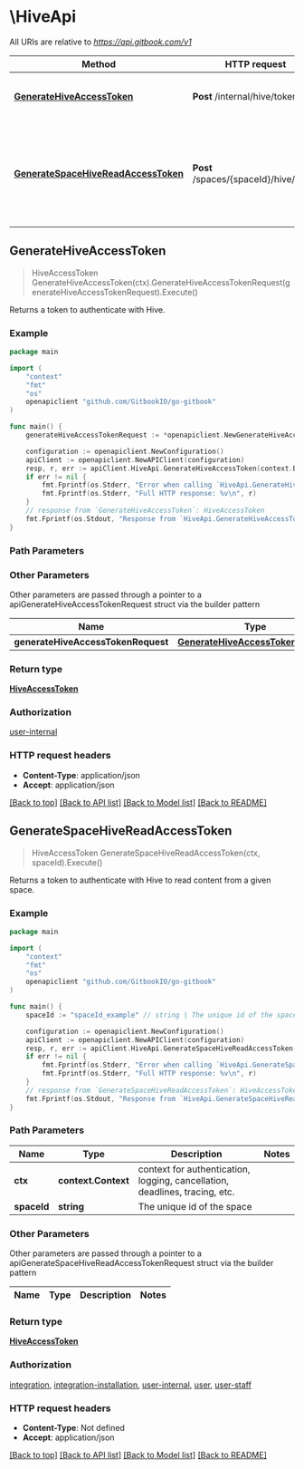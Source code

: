 # \HiveApi

All URIs are relative to *https://api.gitbook.com/v1*

Method | HTTP request | Description
------------- | ------------- | -------------
[**GenerateHiveAccessToken**](HiveApi.md#GenerateHiveAccessToken) | **Post** /internal/hive/token | Returns a token to authenticate with Hive.
[**GenerateSpaceHiveReadAccessToken**](HiveApi.md#GenerateSpaceHiveReadAccessToken) | **Post** /spaces/{spaceId}/hive/token | Returns a token to authenticate with Hive to read content from a given space.



## GenerateHiveAccessToken

> HiveAccessToken GenerateHiveAccessToken(ctx).GenerateHiveAccessTokenRequest(generateHiveAccessTokenRequest).Execute()

Returns a token to authenticate with Hive.

### Example

```go
package main

import (
    "context"
    "fmt"
    "os"
    openapiclient "github.com/GitbookIO/go-gitbook"
)

func main() {
    generateHiveAccessTokenRequest := *openapiclient.NewGenerateHiveAccessTokenRequest() // GenerateHiveAccessTokenRequest |  (optional)

    configuration := openapiclient.NewConfiguration()
    apiClient := openapiclient.NewAPIClient(configuration)
    resp, r, err := apiClient.HiveApi.GenerateHiveAccessToken(context.Background()).GenerateHiveAccessTokenRequest(generateHiveAccessTokenRequest).Execute()
    if err != nil {
        fmt.Fprintf(os.Stderr, "Error when calling `HiveApi.GenerateHiveAccessToken``: %v\n", err)
        fmt.Fprintf(os.Stderr, "Full HTTP response: %v\n", r)
    }
    // response from `GenerateHiveAccessToken`: HiveAccessToken
    fmt.Fprintf(os.Stdout, "Response from `HiveApi.GenerateHiveAccessToken`: %v\n", resp)
}
```

### Path Parameters



### Other Parameters

Other parameters are passed through a pointer to a apiGenerateHiveAccessTokenRequest struct via the builder pattern


Name | Type | Description  | Notes
------------- | ------------- | ------------- | -------------
 **generateHiveAccessTokenRequest** | [**GenerateHiveAccessTokenRequest**](GenerateHiveAccessTokenRequest.md) |  | 

### Return type

[**HiveAccessToken**](HiveAccessToken.md)

### Authorization

[user-internal](../README.md#user-internal)

### HTTP request headers

- **Content-Type**: application/json
- **Accept**: application/json

[[Back to top]](#) [[Back to API list]](../README.md#documentation-for-api-endpoints)
[[Back to Model list]](../README.md#documentation-for-models)
[[Back to README]](../README.md)


## GenerateSpaceHiveReadAccessToken

> HiveAccessToken GenerateSpaceHiveReadAccessToken(ctx, spaceId).Execute()

Returns a token to authenticate with Hive to read content from a given space.

### Example

```go
package main

import (
    "context"
    "fmt"
    "os"
    openapiclient "github.com/GitbookIO/go-gitbook"
)

func main() {
    spaceId := "spaceId_example" // string | The unique id of the space

    configuration := openapiclient.NewConfiguration()
    apiClient := openapiclient.NewAPIClient(configuration)
    resp, r, err := apiClient.HiveApi.GenerateSpaceHiveReadAccessToken(context.Background(), spaceId).Execute()
    if err != nil {
        fmt.Fprintf(os.Stderr, "Error when calling `HiveApi.GenerateSpaceHiveReadAccessToken``: %v\n", err)
        fmt.Fprintf(os.Stderr, "Full HTTP response: %v\n", r)
    }
    // response from `GenerateSpaceHiveReadAccessToken`: HiveAccessToken
    fmt.Fprintf(os.Stdout, "Response from `HiveApi.GenerateSpaceHiveReadAccessToken`: %v\n", resp)
}
```

### Path Parameters


Name | Type | Description  | Notes
------------- | ------------- | ------------- | -------------
**ctx** | **context.Context** | context for authentication, logging, cancellation, deadlines, tracing, etc.
**spaceId** | **string** | The unique id of the space | 

### Other Parameters

Other parameters are passed through a pointer to a apiGenerateSpaceHiveReadAccessTokenRequest struct via the builder pattern


Name | Type | Description  | Notes
------------- | ------------- | ------------- | -------------


### Return type

[**HiveAccessToken**](HiveAccessToken.md)

### Authorization

[integration](../README.md#integration), [integration-installation](../README.md#integration-installation), [user-internal](../README.md#user-internal), [user](../README.md#user), [user-staff](../README.md#user-staff)

### HTTP request headers

- **Content-Type**: Not defined
- **Accept**: application/json

[[Back to top]](#) [[Back to API list]](../README.md#documentation-for-api-endpoints)
[[Back to Model list]](../README.md#documentation-for-models)
[[Back to README]](../README.md)

